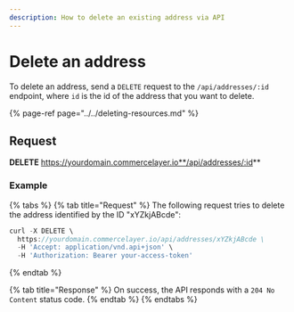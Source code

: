 ```yaml
---
description: How to delete an existing address via API
---
```


# Delete an address

To delete an address, send a `DELETE` request to the `/api/addresses/:id` endpoint, where `id` is the id of the address that you want to delete.

{% page-ref page="../../deleting-resources.md" %}

## Request

**DELETE** https://yourdomain.commercelayer.io**/api/addresses/:id**

### Example

{% tabs %}
{% tab title="Request" %}
The following request tries to delete the address identified by the ID "xYZkjABcde":

```javascript
curl -X DELETE \
  https://yourdomain.commercelayer.io/api/addresses/xYZkjABcde \
  -H 'Accept: application/vnd.api+json' \
  -H 'Authorization: Bearer your-access-token'
```
{% endtab %}

{% tab title="Response" %}
On success, the API responds with a `204 No Content` status code.
{% endtab %}
{% endtabs %}


